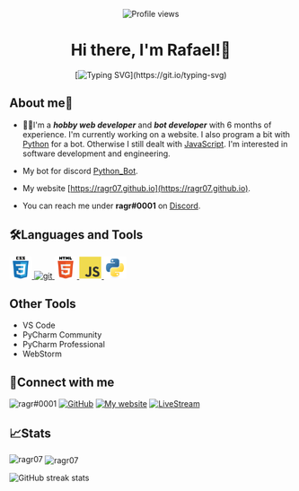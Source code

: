 <div align="center">

![Profile views](https://gpvc.arturio.dev/ragr07)  



# Hi there, I'm Rafael!👋



[![Typing SVG](https://readme-typing-svg.herokuapp.com?color=%23F773A3&lines=Python+Bot+Developer!;Web+Developer!;Open+Source+Enthusiast!)](https://git.io/typing-svg)


</div>

## About me:rocket:




- 👨‍🎓I'm a ***hobby web developer*** and ***bot developer*** with 6 months of experience. I'm currently working on a website. I also program a bit with [Python](https://www.python.org/) for a bot. Otherwise I still dealt with [JavaScript](https://www.javascript.com/). I'm interested in software development and engineering.

- My bot for discord [Python_Bot](https://github.com/ragr07/Python_Bot).

- My website [https://ragr07.github.io](https://ragr07.github.io).

- You can reach me under **ragr#0001** on [Discord](https://github.com/discord).


## :hammer_and_wrench:Languages and Tools

<p align="left"> <a href="https://www.w3schools.com/css/" target="_blank" rel="noreferrer"> <img src="https://raw.githubusercontent.com/devicons/devicon/master/icons/css3/css3-original-wordmark.svg" alt="css3" width="40" height="40"/> </a> <a href="https://git-scm.com/" target="_blank" rel="noreferrer"> <img src="https://www.vectorlogo.zone/logos/git-scm/git-scm-icon.svg" alt="git" width="40" height="40"/> </a> <a href="https://www.w3.org/html/" target="_blank" rel="noreferrer"> <img src="https://raw.githubusercontent.com/devicons/devicon/master/icons/html5/html5-original-wordmark.svg" alt="html5" width="40" height="40"/> </a> <a href="https://developer.mozilla.org/en-US/docs/Web/JavaScript" target="_blank" rel="noreferrer"> <img src="https://raw.githubusercontent.com/devicons/devicon/master/icons/javascript/javascript-original.svg" alt="javascript" width="40" height="40"/> </a> <a href="https://www.python.org" target="_blank" rel="noreferrer"> <img src="https://raw.githubusercontent.com/devicons/devicon/master/icons/python/python-original.svg" alt="python" width="40" height="40"/> </a> </p>

## Other Tools
  - VS Code
  - PyCharm Community
  - PyCharm Professional
  - WebStorm



## :link:Connect with me

![ragr#0001](https://img.shields.io/badge/ragr%230001-blue?style=for-the-badge&logo=discord) [![GitHub](https://img.shields.io/badge/GitHub-black?style=for-the-badge&logo=github)](https://github.com/ragr07)  [![My website](https://img.shields.io/badge/My_website-yellowgreen?style=for-the-badge)](https://rafaelgr.me) <a href="https://twitch.com/ragr07"><img src="https://img.shields.io/badge/LiveStream-blueviolet?style=for-the-badge&logo=twitch&logoColor=purple" alt="LiveStream"></a>


## 📈Stats

<p><img align="left" src="https://github-readme-stats.vercel.app/api/top-langs?username=ragr07&show_icons=true&locale=en&layout=compact" alt="ragr07" /></p>

<p>&nbsp;<img align="center" src="https://github-readme-stats.vercel.app/api?username=ragr07&show_icons=true&theme=tokyonight&locale=en" alt="ragr07" /></p>

![GitHub streak stats](https://github-readme-streak-stats.herokuapp.com/?user=ragr07)  

